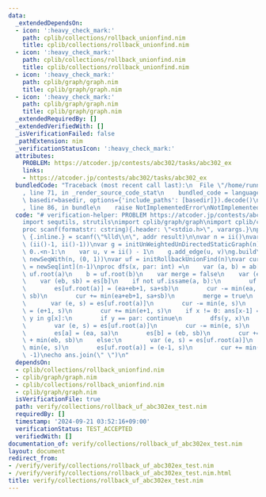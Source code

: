 ```yaml
---
data:
  _extendedDependsOn:
  - icon: ':heavy_check_mark:'
    path: cplib/collections/rollback_unionfind.nim
    title: cplib/collections/rollback_unionfind.nim
  - icon: ':heavy_check_mark:'
    path: cplib/collections/rollback_unionfind.nim
    title: cplib/collections/rollback_unionfind.nim
  - icon: ':heavy_check_mark:'
    path: cplib/graph/graph.nim
    title: cplib/graph/graph.nim
  - icon: ':heavy_check_mark:'
    path: cplib/graph/graph.nim
    title: cplib/graph/graph.nim
  _extendedRequiredBy: []
  _extendedVerifiedWith: []
  _isVerificationFailed: false
  _pathExtension: nim
  _verificationStatusIcon: ':heavy_check_mark:'
  attributes:
    PROBLEM: https://atcoder.jp/contests/abc302/tasks/abc302_ex
    links:
    - https://atcoder.jp/contests/abc302/tasks/abc302_ex
  bundledCode: "Traceback (most recent call last):\n  File \"/home/runner/.local/lib/python3.10/site-packages/onlinejudge_verify/documentation/build.py\"\
    , line 71, in _render_source_code_stat\n    bundled_code = language.bundle(stat.path,\
    \ basedir=basedir, options={'include_paths': [basedir]}).decode()\n  File \"/home/runner/.local/lib/python3.10/site-packages/onlinejudge_verify/languages/nim.py\"\
    , line 86, in bundle\n    raise NotImplementedError\nNotImplementedError\n"
  code: "# verification-helper: PROBLEM https://atcoder.jp/contests/abc302/tasks/abc302_ex\n\
    import sequtils, strutils\nimport cplib/graph/graph\nimport cplib/collections/rollback_unionfind\n\
    proc scanf(formatstr: cstring){.header: \"<stdio.h>\", varargs.}\nproc ii(): int\
    \ {.inline.} = scanf(\"%lld\\n\", addr result)\n\nvar n = ii()\nvar ab = newSeqWith(n,\
    \ (ii()-1, ii()-1))\nvar g = initUnWeightedUnDirectedStaticGraph(n)\nfor i in\
    \ 0..<n-1:\n    var u, v = ii() - 1\n    g.add_edge(u, v)\ng.build\n\nvar es =\
    \ newSeqWith(n, (0, 1))\nvar uf = initRollbackUnionFind(n)\nvar cur = 0\nvar ans\
    \ = newSeq[int](n-1)\nproc dfs(x, par: int) =\n    var (a, b) = ab[x]\n    a =\
    \ uf.root(a)\n    b = uf.root(b)\n    var merge = false\n    var (ea, sa) = es[a]\n\
    \    var (eb, sb) = es[b]\n    if not uf.issame(a, b):\n        uf.unite(a, b)\n\
    \        es[uf.root(a)] = (ea+eb+1, sa+sb)\n        cur -= min(ea, sa) + min(eb,\
    \ sb)\n        cur += min(ea+eb+1, sa+sb)\n        merge = true\n    else:\n \
    \       var (e, s) = es[uf.root(a)]\n        cur -= min(e, s)\n        es[uf.root(a)]\
    \ = (e+1, s)\n        cur += min(e+1, s)\n    if x != 0: ans[x-1] = cur\n    for\
    \ y in g[x]:\n        if y == par: continue\n        dfs(y, x)\n    if merge:\n\
    \        var (e, s) = es[uf.root(a)]\n        cur -= min(e, s)\n        uf.undo()\n\
    \        es[a] = (ea, sa)\n        es[b] = (eb, sb)\n        cur += min(ea, sa)\
    \ + min(eb, sb)\n    else:\n        var (e, s) = es[uf.root(a)]\n        cur -=\
    \ min(e, s)\n        es[uf.root(a)] = (e-1, s)\n        cur += min(e-1, s)\ndfs(0,\
    \ -1)\necho ans.join(\" \")\n"
  dependsOn:
  - cplib/collections/rollback_unionfind.nim
  - cplib/graph/graph.nim
  - cplib/collections/rollback_unionfind.nim
  - cplib/graph/graph.nim
  isVerificationFile: true
  path: verify/collections/rollback_uf_abc302ex_test.nim
  requiredBy: []
  timestamp: '2024-09-21 03:52:16+09:00'
  verificationStatus: TEST_ACCEPTED
  verifiedWith: []
documentation_of: verify/collections/rollback_uf_abc302ex_test.nim
layout: document
redirect_from:
- /verify/verify/collections/rollback_uf_abc302ex_test.nim
- /verify/verify/collections/rollback_uf_abc302ex_test.nim.html
title: verify/collections/rollback_uf_abc302ex_test.nim
---
```

